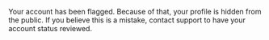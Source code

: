 Your account has been flagged.
Because of that, your profile is hidden from the public. If you believe this is a mistake, contact support to have your account status reviewed.
